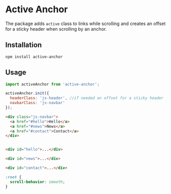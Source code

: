 # Active Anchor

The package adds `active` class to links while scrolling and creates an offset for a sticky header when scrolling by an anchor.

## Installation

`npm install active-anchor`

## Usage

```javascript
import activeAnchor from 'active-anchor';

activeAnchor.init({
  headerClass: 'js-header', //if needed an offset for a sticky header
  navbarClass: 'js-navbar'
});
```
```html
<div class="js-navbar">
  <a href="#hello">Hello</a>
  <a href="#news">News</a>
  <a href="#contact">Contact</a>
</div>


<div id="hello">...</div>

<div id="news">...</div>

<div id="contact">...</div>
```
```css
:root {
  scroll-behavior: smooth;
}
```